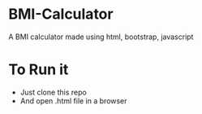 # BMI-Calculator
A BMI calculator made using html, bootstrap, javascript


# To Run it
- Just clone this repo
- And open .html file in a browser


